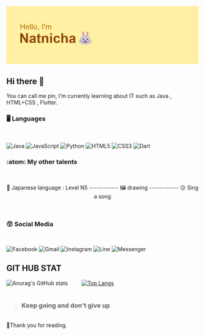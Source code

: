 <img src="header.png">

## Hi there 👋
 You can call me pin, I’m currently learning about IT such as Java , HTML+CSS , Flutter.   
 <h3> 🖥️ Languages</h3>
 <br>
 
 ![Java](https://img.shields.io/badge/java-%23ED8B00.svg?style=for-the-badge&logo=java&logoColor=white)
 ![JavaScript](https://img.shields.io/badge/javascript-%23323330.svg?style=for-the-badge&logo=javascript&logoColor=%23F7DF1E)
 ![Python](https://img.shields.io/badge/python-3670A0?style=for-the-badge&logo=python&logoColor=ffdd54)
 ![HTML5](https://img.shields.io/badge/html5-%23E34F26.svg?style=for-the-badge&logo=html5&logoColor=white)
 ![CSS3](https://img.shields.io/badge/css3-%231572B6.svg?style=for-the-badge&logo=css3&logoColor=white)
 ![Dart](https://img.shields.io/badge/dart-%230175C2.svg?style=for-the-badge&logo=dart&logoColor=white)
 <br>
<h3> :atom: My other talents </h3>
<br>
 <p align="center">
  🗾 Japanese language : Level N5 ------------
  🖼️ drawing ------------
  😗 Sing a song
</p>
  <br>
  <h3> 😲 Social Media  </h3>
 <br>
 
![Facebook](https://img.shields.io/badge/Facebook-%231877F2.svg?style=for-the-badge&logo=Facebook&logoColor=white)
![Gmail](https://img.shields.io/badge/Gmail-D14836?style=for-the-badge&logo=gmail&logoColor=white)
![Instagram](https://img.shields.io/badge/Instagram-%23E4405F.svg?style=for-the-badge&logo=Instagram&logoColor=white)
![Line](https://img.shields.io/badge/Line-00C300?style=for-the-badge&logo=line&logoColor=white)
![Messenger](https://img.shields.io/badge/Messenger-00B2FF?style=for-the-badge&logo=messenger&logoColor=white)
<br>

 ## GIT HUB STAT
 ![Anurag's GitHub stats](https://github-readme-stats.vercel.app/api?username=Natnichapin&show_icons=true&theme=great-gatsby) &emsp;&emsp;
  [![Top Langs](https://github-readme-stats.vercel.app/api/top-langs/?username=Natnichapin&show_icons=true&theme=great-gatsby)](https://github.com/Natnichapin/github-readme-stats)
 <br> <br>
 > <h3>Keep going and don't give up</h3> 
<br>
 🐹Thank you for reading.
 <!--
**natnichapin/natnichapin** is a ✨ _special_ ✨ repository because its `README.md` (this file) appears on your GitHub profile.

Here are some ideas to get you started:

- 🔭 I’m currently working on ...
- 🌱 I’m currently learning ...
- 👯 I’m looking to collaborate on ...
- 🤔 I’m looking for help with ...
- 💬 Ask me about ...
- 📫 How to reach me: ...
- 😄 Pronouns: ...
- ⚡ Fun fact: ...
-->
